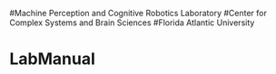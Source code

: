 
#Machine Perception and Cognitive Robotics Laboratory
#Center for Complex Systems and Brain Sciences
#Florida Atlantic University

# LabManual
